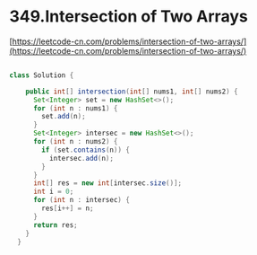# 349.Intersection of Two Arrays

[https://leetcode-cn.com/problems/intersection-of-two-arrays/](https://leetcode-cn.com/problems/intersection-of-two-arrays/)

```java

class Solution {

    public int[] intersection(int[] nums1, int[] nums2) {
      Set<Integer> set = new HashSet<>();
      for (int n : nums1) {
        set.add(n);
      }
      Set<Integer> intersec = new HashSet<>();
      for (int n : nums2) {
        if (set.contains(n)) {
          intersec.add(n);
        }
      }
      int[] res = new int[intersec.size()];
      int i = 0;
      for (int n : intersec) {
        res[i++] = n;
      }
      return res;
    }
  }
```



